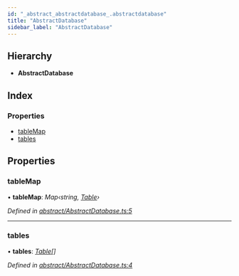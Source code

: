 ```yaml
---
id: "_abstract_abstractdatabase_.abstractdatabase"
title: "AbstractDatabase"
sidebar_label: "AbstractDatabase"
---
```


## Hierarchy

* **AbstractDatabase**

## Index

### Properties

* [tableMap](_abstract_abstractdatabase_.abstractdatabase.md#tablemap)
* [tables](_abstract_abstractdatabase_.abstractdatabase.md#tables)

## Properties

###  tableMap

• **tableMap**: *Map‹string, [Table](_abstract_table_.table.md)›*

*Defined in [abstract/AbstractDatabase.ts:5](https://github.com/aerogear/graphback/blob/b39280e7/packages/graphql-migrations/src/abstract/AbstractDatabase.ts#L5)*

___

###  tables

• **tables**: *[Table](_abstract_table_.table.md)[]*

*Defined in [abstract/AbstractDatabase.ts:4](https://github.com/aerogear/graphback/blob/b39280e7/packages/graphql-migrations/src/abstract/AbstractDatabase.ts#L4)*
